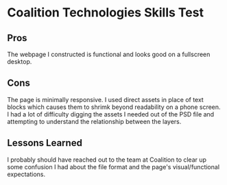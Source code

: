 # Coalition Technologies Skills Test

## Pros
The webpage I constructed is functional and looks good on a fullscreen desktop.

## Cons
The page is minimally responsive. I used direct assets in place of text blocks which causes them to shrimk beyond readability on a phone screen.
I had a lot of difficulty digging the assets I needed out of the PSD file and attempting to understand the relationship between the layers.

## Lessons Learned
I probably should have reached out to the team at Coalition to clear up some confusion I had about the file format and the page's visual/functional expectations.
